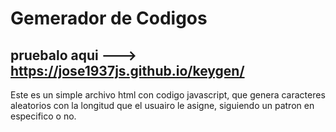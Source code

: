 # Gemerador de Codigos

## pruebalo aqui ---> https://jose1937js.github.io/keygen/
Este es un simple archivo html con codigo javascript, que genera caracteres aleatorios con la longitud que el usuairo le asigne, siguiendo un patron en especifico o no.

